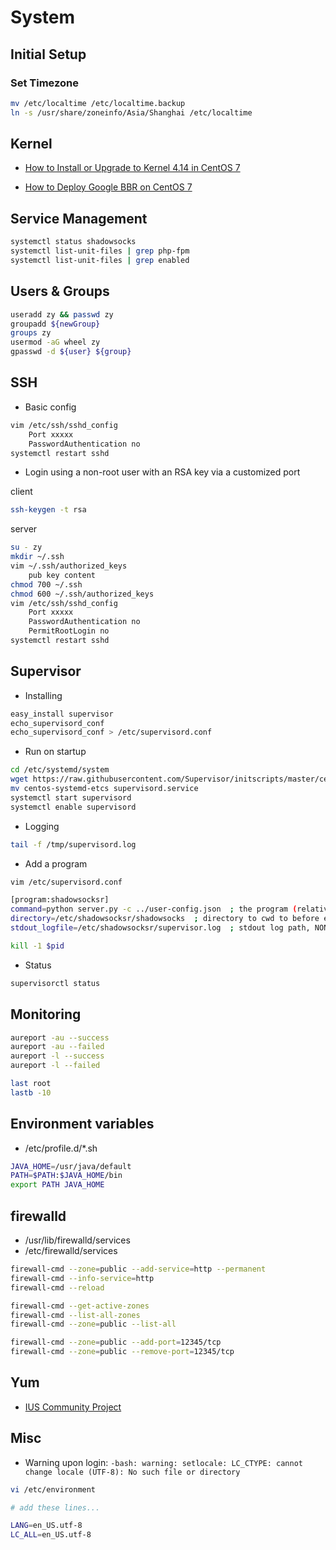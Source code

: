 # System

## Initial Setup

### Set Timezone

```bash
mv /etc/localtime /etc/localtime.backup
ln -s /usr/share/zoneinfo/Asia/Shanghai /etc/localtime
```

## Kernel

- [How to Install or Upgrade to Kernel 4.14 in CentOS 7](https://www.tecmint.com/install-upgrade-kernel-version-in-centos-7/)

- [How to Deploy Google BBR on CentOS 7](https://www.vultr.com/docs/how-to-deploy-google-bbr-on-centos-7)

## Service Management

```bash
systemctl status shadowsocks
systemctl list-unit-files | grep php-fpm
systemctl list-unit-files | grep enabled
```

## Users & Groups

```bash
useradd zy && passwd zy
groupadd ${newGroup}
groups zy
usermod -aG wheel zy
gpasswd -d ${user} ${group}
```

## SSH

- Basic config

```bash
vim /etc/ssh/sshd_config
    Port xxxxx
    PasswordAuthentication no
systemctl restart sshd
```

- Login using a non-root user with an RSA key via a customized port

client

```bash
ssh-keygen -t rsa
```

server

```bash
su - zy
mkdir ~/.ssh
vim ~/.ssh/authorized_keys
    pub key content
chmod 700 ~/.ssh
chmod 600 ~/.ssh/authorized_keys
vim /etc/ssh/sshd_config
    Port xxxxx
    PasswordAuthentication no
    PermitRootLogin no
systemctl restart sshd
```

## Supervisor

- Installing

```bash
easy_install supervisor
echo_supervisord_conf
echo_supervisord_conf > /etc/supervisord.conf
```

- Run on startup

```bash
cd /etc/systemd/system
wget https://raw.githubusercontent.com/Supervisor/initscripts/master/centos-systemd-etcs
mv centos-systemd-etcs supervisord.service
systemctl start supervisord
systemctl enable supervisord
```

- Logging

```bash
tail -f /tmp/supervisord.log
```

- Add a program

```bash
vim /etc/supervisord.conf

[program:shadowsocksr]
command=python server.py -c ../user-config.json  ; the program (relative uses PATH, can take args)
directory=/etc/shadowsocksr/shadowsocks  ; directory to cwd to before exec (def no cwd)
stdout_logfile=/etc/shadowsocksr/supervisor.log  ; stdout log path, NONE for none; default AUTO

kill -1 $pid
```

- Status

```bash
supervisorctl status
```

## Monitoring

```bash
aureport -au --success
aureport -au --failed
aureport -l --success
aureport -l --failed

last root
lastb -10
```

## Environment variables

- /etc/profile.d/*.sh

```sh
JAVA_HOME=/usr/java/default
PATH=$PATH:$JAVA_HOME/bin
export PATH JAVA_HOME
```

## firewalld

- /usr/lib/firewalld/services
- /etc/firewalld/services

```bash
firewall-cmd --zone=public --add-service=http --permanent
firewall-cmd --info-service=http
firewall-cmd --reload

firewall-cmd --get-active-zones
firewall-cmd --list-all-zones
firewall-cmd --zone=public --list-all

firewall-cmd --zone=public --add-port=12345/tcp
firewall-cmd --zone=public --remove-port=12345/tcp
```

## Yum

- [IUS Community Project](https://ius.io/)

## Misc

- Warning upon login: `-bash: warning: setlocale: LC_CTYPE: cannot change locale (UTF-8): No such file or directory`

```bash
vi /etc/environment

# add these lines...

LANG=en_US.utf-8
LC_ALL=en_US.utf-8
```

